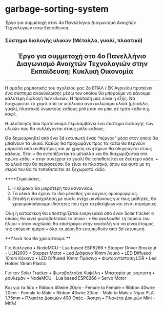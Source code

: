 # garbage-sorting-system
Έργο για συμμετοχή στον 4ο Πανελλήνιο Διαγωνισμό Ανοιχτών Τεχνολογιών στην Εκπαίδευση

<h3 align= left>Σύστημα διαλογής υλικών (Μέταλλο, γυαλί, πλαστικό)</h3>

<h2 align= center>Έργο για συμμετοχή στο 4ο Πανελλήνιο Διαγωνισμό Ανοιχτών Τεχνολογιών στην Εκπαίδευση: Κυκλική Οικονομία</h2>

<hr>

Η ομάδα ρομποτικής του σχολείου μας 2ο ΕΠΑΛ / ΕΚ Αγρινίου προτείνει ένα σύστημα ανακύκλωσης μέσω του οποίου θα μπορούμε να κάνουμε καλύτερη διαλογή των υλικών. Η πρότασή μας είναι η εξής. Να διαχωριστεί το χαρτί από τα υπόλοιπα ανακυκλώσιμα υλικά (μέταλλο, γυαλί, πλαστικό) γνωστούς κάδους μπλε και να μπει σε τρίτο κάδο π.χ. καφέ. 

Η υλοποίηση που προτείνουμε περιλαμβάνει ένα σύστημα διαλογής των υλικών που θα συλλέγονται στους μπλε κάδους. 

Θα δημιουργηθεί από ένα 3d εκτυπωτή ένας “πύργος” μέσα στον οποίο θα μπαίνουν τα υλικά. Καθώς θα προχωράνε προς τα κάτω θα περνούν μπροστά από αισθητήρες και με χρήση κινητήρων θα οδηγούνται στους κάδους. Έτσι 
•	θα εντοπίζονται τα μέταλλα και θα διαχωρίζονται στο πρώτο κάδο. 
•	στην συνέχεια το γυαλί θα τοποθετείται σε δεύτερο κάδο. 
•	το υλικό που θα περισσεύσει θα είναι το πλαστικό, όπου και αυτό με τη σειρά του θα το τοποθετείται σε ξεχωριστό κάδο.

****Σημειώσεις. 
1.	Η κλίμακα θα μικρότερη του κανονικού. 
2.	Τα υλικά θα έχουν το ίδιο μέγεθος για λόγους ομοιομορφίας.
3.	Επειδή η ενασχόληση με γυαλί ενέχει κινδύνους για τους μαθητές, θα χρησιμοποιήσουμε ιδιότητες που έχει το plexiglass και είναι παρόμοιες.


Όλη η κατασκευή θα υποστηρίζεται ενεργειακά από έναν Solar tracker ο οποίος θα κινεί φωτοβολταϊκό το οποίο : 
•	θα ακολουθεί τη πορεία του ήλιου
•	όταν νυχτώσει θα επιστρέφει στην ανατολή για να είναι έτοιμος της επόμενη ημέρα
•	όλα τα μέρη θα εκτυπωθούν από 3d εκτυπωτή



**Υλικά που θα χρειαστούμε 
**

 Για διαλογέα 
•	NodeMCU - Lua based ESP8266
•	Stepper Driver Breakout - ULN2003
•	Stepper Motor
•	Led Διάφανο 10mm Λευκό
•	LED Diffused 10mm Κόκκινο
•	LED Diffused 10mm Πράσινο
•	Φωτοαντίσταση LDR 
•	Led Holder 10mm Plastic

Για τον Solar Tracker
•	Φωτοβολταϊκή Κυψέλη
•	Μπαταρία με φορτιστή
•	ρουλεμάν
•	NodeMCU - Lua based ESP8266
•	Servo Motor

Και για τα δύο
•	Ribbon 40wire 20cm - Female to Female
•	Ribbon 40wire 20cm - Female to Μale
•	Ribbon 40wire 20cm - Male to Male
•	Νήμα PLA 1.75mm
•	Πλακέτα Δοκιμών 400 Οπές - Άσπρη
•	Πλακέτα Δοκιμών Mini - Μπλέ


